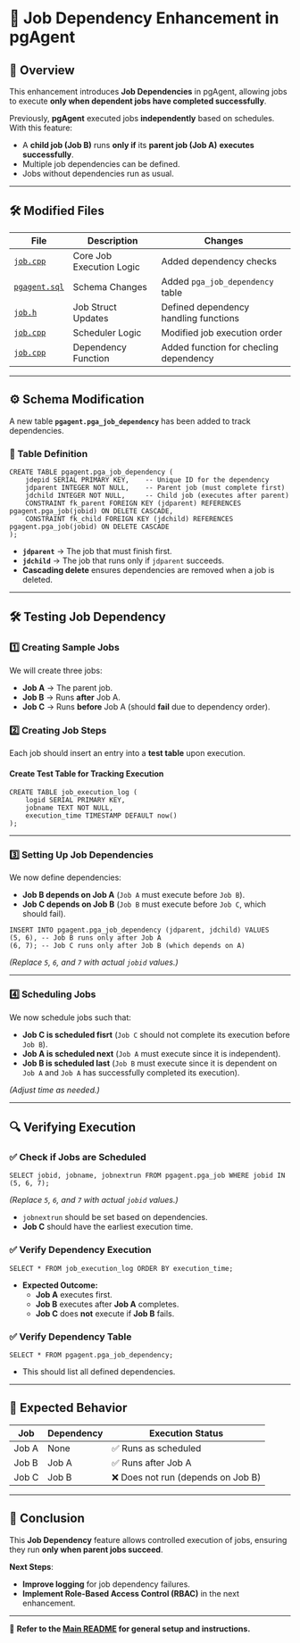 # 🚀 Job Dependency Enhancement in pgAgent  

## 📌 Overview  
This enhancement introduces **Job Dependencies** in pgAgent, allowing jobs to execute **only when dependent jobs have completed successfully**.  

Previously, **pgAgent** executed jobs **independently** based on schedules. With this feature:  
- A **child job (Job B)** runs **only if** its **parent job (Job A)** **executes successfully**.  
- Multiple job dependencies can be defined.  
- Jobs without dependencies run as usual.  

---

## 🛠️ Modified Files  

| File | Description | Changes |
|------|------------|---------|
| [`job.cpp`](https://github.com/brianchristy/Enhancement-to-pgAgent/blob/main/pgagent/job.cpp) | Core Job Execution Logic | Added dependency checks |
| [`pgagent.sql`](https://github.com/brianchristy/Enhancement-to-pgAgent/blob/main/pgagent/sql/pgagent.sql#L148-L155) | Schema Changes | Added `pga_job_dependency` table |
| [`job.h`](https://github.com/brianchristy/Enhancement-to-pgAgent/blob/main/pgagent/include/job.h#L29) | Job Struct Updates | Defined dependency handling functions |
| [`job.cpp`](https://github.com/brianchristy/Enhancement-to-pgAgent/blob/main/pgagent/job.cpp#L482-L492) | Scheduler Logic | Modified job execution order |
| [`job.cpp`](https://github.com/brianchristy/Enhancement-to-pgAgent/blob/main/pgagent/job.cpp#L75-L119) | Dependency Function | Added function for checling dependency |

---

## ⚙️ Schema Modification  

A new table **`pgagent.pga_job_dependency`** has been added to track dependencies.  

### 📌 Table Definition  
```
CREATE TABLE pgagent.pga_job_dependency (
    jdepid SERIAL PRIMARY KEY,    -- Unique ID for the dependency
    jdparent INTEGER NOT NULL,    -- Parent job (must complete first)
    jdchild INTEGER NOT NULL,     -- Child job (executes after parent)
    CONSTRAINT fk_parent FOREIGN KEY (jdparent) REFERENCES pgagent.pga_job(jobid) ON DELETE CASCADE,
    CONSTRAINT fk_child FOREIGN KEY (jdchild) REFERENCES pgagent.pga_job(jobid) ON DELETE CASCADE
);
```
- **`jdparent`** → The job that must finish first.  
- **`jdchild`** → The job that runs only if `jdparent` succeeds.  
- **Cascading delete** ensures dependencies are removed when a job is deleted.  

---

## 🛠️ Testing Job Dependency  

### **1️⃣ Creating Sample Jobs**  

We will create three jobs:  
- **Job A** → The parent job.  
- **Job B** → Runs **after** Job A.  
- **Job C** → Runs **before** Job A (should **fail** due to dependency order).  


### **2️⃣ Creating Job Steps**  

Each job should insert an entry into a **test table** upon execution.  

#### **Create Test Table for Tracking Execution**  
```
CREATE TABLE job_execution_log (
    logid SERIAL PRIMARY KEY,
    jobname TEXT NOT NULL,
    execution_time TIMESTAMP DEFAULT now()
);
```


---

### **3️⃣ Setting Up Job Dependencies**  

We now define dependencies:  
- **Job B depends on Job A** (`Job A` must execute before `Job B`).  
- **Job C depends on Job B** (`Job B` must execute before `Job C`, which should fail).  

```
INSERT INTO pgagent.pga_job_dependency (jdparent, jdchild) VALUES 
(5, 6), -- Job B runs only after Job A
(6, 7); -- Job C runs only after Job B (which depends on A)
```
*(Replace `5`, `6`, and `7` with actual `jobid` values.)*  

---

### **4️⃣ Scheduling Jobs**  

We now schedule jobs such that:  
- **Job C is scheduled fisrt** (`Job C` should not complete its execution before `Job B`).  
- **Job A is scheduled next** (`Job A` must execute since it is independent).  
- **Job B is scheduled last** (`Job B` must execute since it is dependent on `Job A` and `Job A` has successfully completed its execution).  

*(Adjust time as needed.)*  

---

## 🔍 Verifying Execution  

### ✅ Check if Jobs are Scheduled  
```
SELECT jobid, jobname, jobnextrun FROM pgagent.pga_job WHERE jobid IN (5, 6, 7);
```
*(Replace `5`, `6`, and `7` with actual `jobid` values.)*  

- `jobnextrun` should be set based on dependencies.  
- **Job C** should have the earliest execution time.  

### ✅ Verify Dependency Execution  
```
SELECT * FROM job_execution_log ORDER BY execution_time;
```
- **Expected Outcome:**  
  - **Job A** executes first.  
  - **Job B** executes after **Job A** completes.  
  - **Job C** does **not** execute if **Job B** fails.  

### ✅ Verify Dependency Table  
```
SELECT * FROM pgagent.pga_job_dependency;
```
- This should list all defined dependencies.  

---

## 📅 Expected Behavior  

| Job  | Dependency | Execution Status |
|------|-----------|------------------|
| Job A | None | ✅ Runs as scheduled |
| Job B | Job A | ✅ Runs after Job A |
| Job C | Job B | ❌ Does not run (depends on Job B) |

---

## 📝 Conclusion  

This **Job Dependency** feature allows controlled execution of jobs, ensuring they run **only when parent jobs succeed**.  

**Next Steps**:  
- **Improve logging** for job dependency failures.  
- **Implement Role-Based Access Control (RBAC)** in the next enhancement.  

---

📖 **Refer to the [Main README](https://github.com/brianchristy/Enhancement-to-pgAgent/blob/main/README.md) for general setup and instructions.**  
